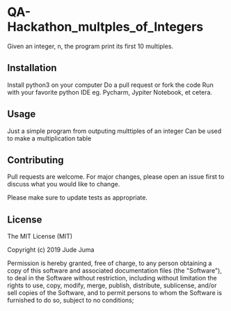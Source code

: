 # QA-Hackathon_multples_of_Integers
Given an integer, n, the program print its first 10 multiples. 


## Installation
Install python3 on your computer
Do a pull request or fork the code
Run with your favorite python IDE eg. Pycharm, Jypiter Notebook, et cetera.

## Usage
Just a simple program from outputing multtiples of an integer
Can be used to make a multiplication table

## Contributing
Pull requests are welcome. For major changes, please open an issue first to discuss what you would like to change.

Please make sure to update tests as appropriate.

## License
 
The MIT License (MIT)

Copyright (c) 2019 Jude Juma

Permission is hereby granted, free of charge, to any person obtaining a copy of this software and associated documentation files (the "Software"), to deal in the Software without restriction, including without limitation the rights to use, copy, modify, merge, publish, distribute, sublicense, and/or sell copies of the Software, and to permit persons to whom the Software is furnished to do so, subject to no conditions;
